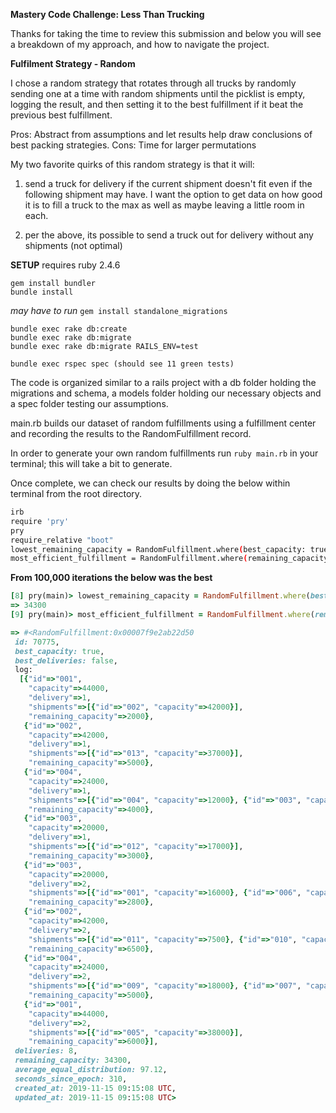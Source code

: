 **Mastery Code Challenge: Less Than Trucking**

Thanks for taking the time to review this submission and below you will see a breakdown of my approach, and how to navigate the project.

**Fulfilment Strategy - Random**

I chose a random strategy that rotates through all trucks by randomly sending one at a time with random shipments until the picklist is empty, logging the result, and then setting it to the best fulfillment if it beat the previous best fulfillment.  

Pros: Abstract from assumptions and let results help draw conclusions of best packing strategies.
Cons: Time for larger permutations


My two favorite quirks of this random strategy is that it will:

1. send a truck for delivery if the current shipment doesn't fit even if the following shipment may have. I want the option to get data on how good it is to fill a truck to the max as well as maybe leaving a little room in each.

2. per the above, its possible to send a truck out for delivery without any shipments (not optimal)

**SETUP**
requires ruby 2.4.6
```
gem install bundler
bundle install
```

_may have to run_ `gem install standalone_migrations`

```
bundle exec rake db:create
bundle exec rake db:migrate
bundle exec rake db:migrate RAILS_ENV=test

bundle exec rspec spec (should see 11 green tests)
```
The code is organized similar to a rails project with a db folder holding the migrations and schema, a models folder holding our necessary objects and a spec folder testing our assumptions.

main.rb builds our dataset of random fulfillments using a fulfillment center and recording the results to the RandomFulfillment record.

In order to generate your own random fulfillments run `ruby main.rb` in your terminal; this will take a bit to generate.

Once complete, we can check our results by doing the below within terminal from the root directory.

```bash
irb
require 'pry'
pry
require_relative "boot"
lowest_remaining_capacity = RandomFulfillment.where(best_capacity: true).minimum("remaining_capacity")
most_efficient_fulfillment = RandomFulfillment.where(remaining_capacity: lowest_remaining_capacity).max_by(&:average_equal_distribution)
```

**From 100,000 iterations the below was the best**

```ruby
[8] pry(main)> lowest_remaining_capacity = RandomFulfillment.where(best_capacity: true).minimum("remaining_capacity")
=> 34300
[9] pry(main)> most_efficient_fulfillment = RandomFulfillment.where(remaining_capacity: lowest_remaining_capacity).max_by(&:average_equal_distribution)

=> #<RandomFulfillment:0x00007f9e2ab22d50
 id: 70775,
 best_capacity: true,
 best_deliveries: false,
 log:
  [{"id"=>"001",
    "capacity"=>44000,
    "delivery"=>1,
    "shipments"=>[{"id"=>"002", "capacity"=>42000}],
    "remaining_capacity"=>2000},
   {"id"=>"002",
    "capacity"=>42000,
    "delivery"=>1,
    "shipments"=>[{"id"=>"013", "capacity"=>37000}],
    "remaining_capacity"=>5000},
   {"id"=>"004",
    "capacity"=>24000,
    "delivery"=>1,
    "shipments"=>[{"id"=>"004", "capacity"=>12000}, {"id"=>"003", "capacity"=>8000}],
    "remaining_capacity"=>4000},
   {"id"=>"003",
    "capacity"=>20000,
    "delivery"=>1,
    "shipments"=>[{"id"=>"012", "capacity"=>17000}],
    "remaining_capacity"=>3000},
   {"id"=>"003",
    "capacity"=>20000,
    "delivery"=>2,
    "shipments"=>[{"id"=>"001", "capacity"=>16000}, {"id"=>"006", "capacity"=>1200}],
    "remaining_capacity"=>2800},
   {"id"=>"002",
    "capacity"=>42000,
    "delivery"=>2,
    "shipments"=>[{"id"=>"011", "capacity"=>7500}, {"id"=>"010", "capacity"=>28000}],
    "remaining_capacity"=>6500},
   {"id"=>"004",
    "capacity"=>24000,
    "delivery"=>2,
    "shipments"=>[{"id"=>"009", "capacity"=>18000}, {"id"=>"007", "capacity"=>1000}],
    "remaining_capacity"=>5000},
   {"id"=>"001",
    "capacity"=>44000,
    "delivery"=>2,
    "shipments"=>[{"id"=>"005", "capacity"=>38000}],
    "remaining_capacity"=>6000}],
 deliveries: 8,
 remaining_capacity: 34300,
 average_equal_distribution: 97.12,
 seconds_since_epoch: 310,
 created_at: 2019-11-15 09:15:08 UTC,
 updated_at: 2019-11-15 09:15:08 UTC>
 ```
